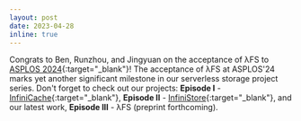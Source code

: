 ```yaml
---
layout: post
date: 2023-04-28
inline: true
---
```


Congrats to Ben, Runzhou, and Jingyuan on the acceptance of λFS
to [ASPLOS 2024](https://www.asplos-conference.org/2024-1/){:target="\_blank"}!
The acceptance of λFS at ASPLOS'24 marks yet another significant
milestone in our serverless storage project series. 
Don't forget to check out our projects: 
**Episode I** - [InfiniCache](https://tddg.github.io/assets/pdf/fast20-infinicache.pdf){:target="\_blank"}, 
**Episode II** - [InfiniStore](https://tddg.github.io/assets/pdf/vldb23-infinistore.pdf){:target="\_blank"}, 
and our latest work, **Episode III** - λFS (preprint forthcoming).
